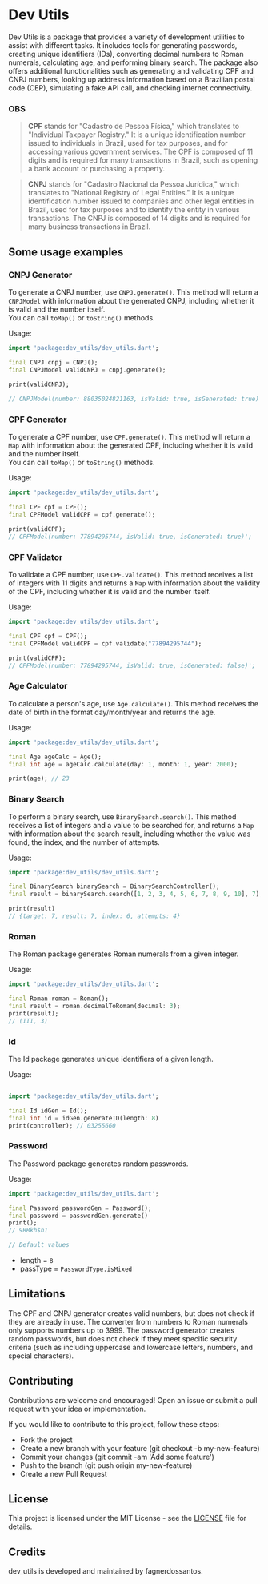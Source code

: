 # Dev Utils

Dev Utils is a package that provides a variety of development utilities to assist with different tasks. It includes tools for generating passwords, creating unique identifiers (IDs), converting decimal numbers to Roman numerals, calculating age, and performing binary search. The package also offers additional functionalities such as generating and validating CPF and CNPJ numbers, looking up address information based on a Brazilian postal code (CEP), simulating a fake API call, and checking internet connectivity.

### OBS
> **CPF** stands for "Cadastro de Pessoa Física," which translates to "Individual Taxpayer Registry." It is a unique identification number issued to individuals in Brazil, used for tax purposes, and for accessing various government services. The CPF is composed of 11 digits and is required for many transactions in Brazil, such as opening a bank account or purchasing a property.

> **CNPJ** stands for "Cadastro Nacional da Pessoa Jurídica," which translates to "National Registry of Legal Entities." It is a unique identification number issued to companies and other legal entities in Brazil, used for tax purposes and to identify the entity in various transactions. The CNPJ is composed of 14 digits and is required for many business transactions in Brazil.

## Some usage examples

### CNPJ Generator

To generate a CNPJ number, use `CNPJ.generate()`. This method will return a `CNPJModel` with information about the generated CNPJ, including whether it is valid and the number itself.<br>
You can call `toMap()` or `toString()` methods.

Usage:

``` dart
import 'package:dev_utils/dev_utils.dart';

final CNPJ cnpj = CNPJ();
final CNPJModel validCNPJ = cnpj.generate();
  
print(validCNPJ);

// CNPJModel(number: 88035024821163, isValid: true, isGenerated: true)

```

### CPF Generator

To generate a CPF number, use `CPF.generate()`. This method will return a `Map` with information about the generated CPF, including whether it is valid and the number itself.<br>
You can call `toMap()` or `toString()` methods.


Usage:

``` dart 
import 'package:dev_utils/dev_utils.dart';

final CPF cpf = CPF();
final CPFModel validCPF = cpf.generate();

print(validCPF);
// CPFModel(number: 77894295744, isValid: true, isGenerated: true)';

```

### CPF Validator

To validate a CPF number, use `CPF.validate()`. This method receives a list of integers with 11 digits and returns a `Map` with information about the validity of the CPF, including whether it is valid and the number itself.

Usage:

``` dart
import 'package:dev_utils/dev_utils.dart';

final CPF cpf = CPF();
final CPFModel validCPF = cpf.validate("77894295744");

print(validCPF);
// CPFModel(number: 77894295744, isValid: true, isGenerated: false)';
```

### Age Calculator

To calculate a person's age, use `Age.calculate()`. This method receives the date of birth in the format day/month/year and returns the age.

Usage:

``` dart
import 'package:dev_utils/dev_utils.dart';

final Age ageCalc = Age();
final int age = ageCalc.calculate(day: 1, month: 1, year: 2000);

print(age); // 23
```

### Binary Search

To perform a binary search, use `BinarySearch.search()`. This method receives a list of integers and a value to be searched for, and returns a `Map` with information about the search result, including whether the value was found, the index, and the number of attempts.

Usage:

``` dart
import 'package:dev_utils/dev_utils.dart';

final BinarySearch binarySearch = BinarySearchController();
final result = binarySearch.search([1, 2, 3, 4, 5, 6, 7, 8, 9, 10], 7);

print(result)
// {target: 7, result: 7, index: 6, attempts: 4}
```

### Roman

The Roman package generates Roman numerals from a given integer.

Usage:

``` dart
import 'package:dev_utils/dev_utils.dart';

final Roman roman = Roman();
final result = roman.decimalToRoman(decimal: 3);
print(result);
// (III, 3)
```

### Id

The Id package generates unique identifiers of a given length.

Usage:

``` dart

import 'package:dev_utils/dev_utils.dart';

final Id idGen = Id();
final int id = idGen.generateID(length: 8)
print(controller); // 03255660
``` 

### Password

The Password package generates random passwords.

Usage:

``` dart
import 'package:dev_utils/dev_utils.dart';

final Password passwordGen = Password();
final password = passwordGen.generate()
print();
// 9RBkh$n1

// Default values 
```
- length = `8`
- passType = `PasswordType.isMixed`


## Limitations
The CPF and CNPJ generator creates valid numbers, but does not check if they are already in use.
The converter from numbers to Roman numerals only supports numbers up to 3999.
The password generator creates random passwords, but does not check if they meet specific security criteria (such as including uppercase and lowercase letters, numbers, and special characters).

## Contributing

Contributions are welcome and encouraged! Open an issue or submit a pull request with your idea or implementation.

If you would like to contribute to this project, follow these steps:

- Fork the project
- Create a new branch with your feature (git checkout -b my-new-feature)
- Commit your changes (git commit -am 'Add some feature')
- Push to the branch (git push origin my-new-feature)
- Create a new Pull Request

## License

This project is licensed under the MIT License - see the [LICENSE](https://github.com/fagnerdossantos/dev_utils/blob/main/LICENSE) file for details.

## Credits
dev_utils is developed and maintained by fagnerdossantos.
